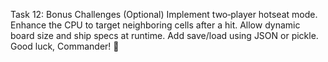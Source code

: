 Task 12: Bonus Challenges (Optional)
Implement two‑player hotseat mode.
Enhance the CPU to target neighboring cells after a hit.
Allow dynamic board size and ship specs at runtime.
Add save/load using JSON or pickle.
Good luck, Commander! 🎯